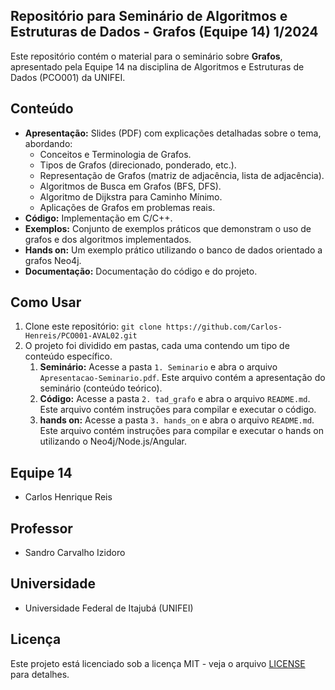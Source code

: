 ## Repositório para Seminário de Algoritmos e Estruturas de Dados - Grafos (Equipe 14) 1/2024

Este repositório contém o material para o seminário sobre **Grafos**, apresentado pela Equipe 14 na disciplina de Algoritmos e Estruturas de Dados (PCO001) da UNIFEI.

## Conteúdo

* **Apresentação:** Slides (PDF) com explicações detalhadas sobre o tema, abordando:
    - Conceitos e Terminologia de Grafos.
    - Tipos de Grafos (direcionado, ponderado, etc.).
    - Representação de Grafos (matriz de adjacência, lista de adjacência).
    - Algoritmos de Busca em Grafos (BFS, DFS).
    - Algoritmo de Dijkstra para Caminho Mínimo.
    - Aplicações de Grafos em problemas reais.
* **Código:** Implementação em C/C++.
* **Exemplos:** Conjunto de exemplos práticos que demonstram o uso de grafos e dos algoritmos implementados.
* **Hands on:** Um exemplo prático utilizando o banco de dados orientado a grafos Neo4j.
* **Documentação:** Documentação do código e do projeto.

## Como Usar

1. Clone este repositório: `git clone https://github.com/Carlos-Henreis/PCO001-AVAL02.git`
2. O projeto foi dividido em pastas, cada uma contendo um tipo de conteúdo específico.
    1. **Seminário:** Acesse a pasta `1. Seminario` e abra o arquivo `Apresentacao-Seminario.pdf`. Este arquivo contém a apresentação do seminário (conteúdo teórico).
    2. **Código:** Acesse a pasta `2. tad_grafo` e abra o arquivo `README.md`. Este arquivo contém instruções para compilar e executar o código.
    3. **hands on:** Acesse a pasta `3. hands_on` e abra o arquivo `README.md`. Este arquivo contém instruções para compilar e executar o hands on utilizando o Neo4j/Node.js/Angular.


## Equipe 14

* Carlos Henrique Reis

## Professor

* Sandro Carvalho Izidoro

## Universidade

* Universidade Federal de Itajubá (UNIFEI)

## Licença

Este projeto está licenciado sob a licença MIT - veja o arquivo [LICENSE](LICENSE) para detalhes.
